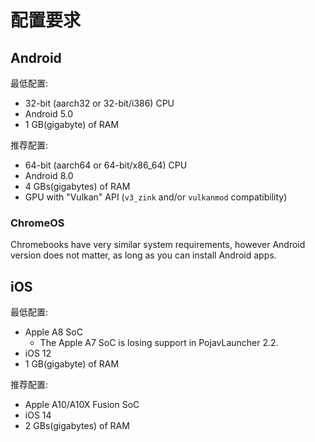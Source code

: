 # 配置要求

## Android

最低配置:
- 32-bit (aarch32 or 32-bit/i386) CPU
- Android 5.0
- 1 GB(gigabyte) of RAM

推荐配置:
- 64-bit (aarch64 or 64-bit/x86_64) CPU
- Android 8.0
- 4 GBs(gigabytes) of RAM
- GPU with "Vulkan" API (`v3_zink` and/or `vulkanmod` compatibility)

### ChromeOS

Chromebooks have very similar system requirements, however Android version does not matter, as long as you can install Android apps.

## iOS

最低配置:
- Apple A8 SoC
   - The Apple A7 SoC is losing support in PojavLauncher 2.2.
- iOS 12
- 1 GB(gigabyte) of RAM

推荐配置:
- Apple A10/A10X Fusion SoC
- iOS 14
- 2 GBs(gigabytes) of RAM
